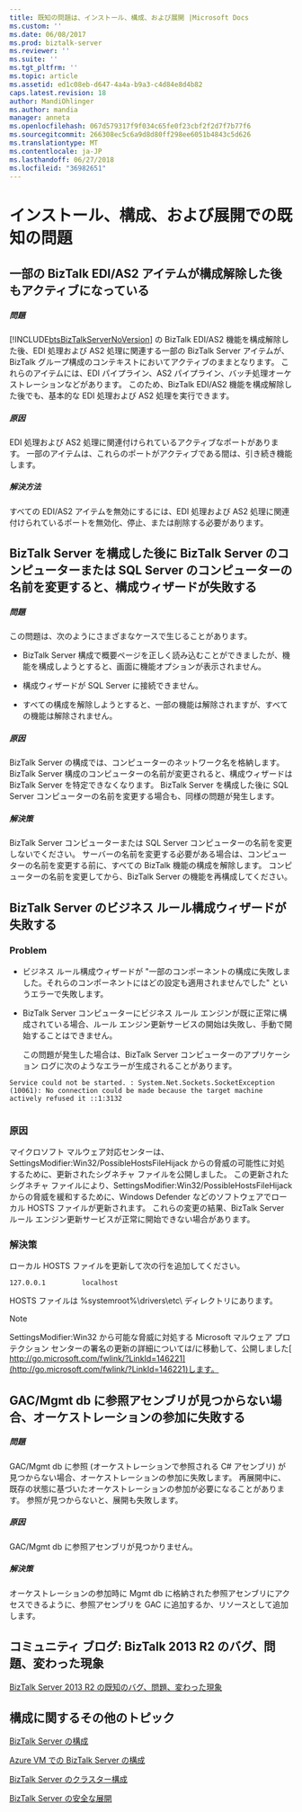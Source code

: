 ```yaml
---
title: 既知の問題は、インストール、構成、および展開 |Microsoft Docs
ms.custom: ''
ms.date: 06/08/2017
ms.prod: biztalk-server
ms.reviewer: ''
ms.suite: ''
ms.tgt_pltfrm: ''
ms.topic: article
ms.assetid: ed1c08eb-d647-4a4a-b9a3-c4d84e8d4b82
caps.latest.revision: 18
author: MandiOhlinger
ms.author: mandia
manager: anneta
ms.openlocfilehash: 067d579317f9f034c65fe0f23cbf2f2d7f7b77f6
ms.sourcegitcommit: 266308ec5c6a9d8d80ff298ee6051b4843c5d626
ms.translationtype: MT
ms.contentlocale: ja-JP
ms.lasthandoff: 06/27/2018
ms.locfileid: "36982651"
---
```

# <a name="known-issues-in-installation-configuration-and-deployment"></a>インストール、構成、および展開での既知の問題
## <a name="some-biztalk-edias2-artifacts-are-still-active-after-unconfiguring"></a>一部の BizTalk EDI/AS2 アイテムが構成解除した後もアクティブになっている  
  
##### <a name="problem"></a>問題  
 [!INCLUDE[btsBizTalkServerNoVersion](../includes/btsbiztalkservernoversion-md.md)] の BizTalk EDI/AS2 機能を構成解除した後、EDI 処理および AS2 処理に関連する一部の BizTalk Server アイテムが、BizTalk グループ構成のコンテキストにおいてアクティブのままとなります。 これらのアイテムには、EDI パイプライン、AS2 パイプライン、バッチ処理オーケストレーションなどがあります。 このため、BizTalk EDI/AS2 機能を構成解除した後でも、基本的な EDI 処理および AS2 処理を実行できます。  
  
##### <a name="cause"></a>原因  
 EDI 処理および AS2 処理に関連付けられているアクティブなポートがあります。 一部のアイテムは、これらのポートがアクティブである間は、引き続き機能します。  
  
##### <a name="resolution"></a>解決方法  
 すべての EDI/AS2 アイテムを無効にするには、EDI 処理および AS2 処理に関連付けられているポートを無効化、停止、または削除する必要があります。  
  
## <a name="if-the-biztalk-server-computer-or-sql-server-computer-is-renamed-after-biztalk-server-configuration-the-configuration-wizard-will-fail"></a>BizTalk Server を構成した後に BizTalk Server のコンピューターまたは SQL Server のコンピューターの名前を変更すると、構成ウィザードが失敗する  
  
##### <a name="problem"></a>問題  
 この問題は、次のようにさまざまなケースで生じることがあります。  
  
-   BizTalk Server 構成で概要ページを正しく読み込むことができましたが、機能を構成しようとすると、画面に機能オプションが表示されません。  
  
-   構成ウィザードが SQL Server に接続できません。  
  
-   すべての構成を解除しようとすると、一部の機能は解除されますが、すべての機能は解除されません。  
  
##### <a name="cause"></a>原因  
 BizTalk Server の構成では、コンピューターのネットワーク名を格納します。 BizTalk Server 構成のコンピューターの名前が変更されると、構成ウィザードは BizTalk Server を特定できなくなります。 BizTalk Server を構成した後に SQL Server コンピューターの名前を変更する場合も、同様の問題が発生します。  
  
##### <a name="resolution"></a>解決策  
 BizTalk Server コンピューターまたは SQL Server コンピューターの名前を変更しないでください。 サーバーの名前を変更する必要がある場合は、コンピューターの名前を変更する前に、すべての BizTalk 機能の構成を解除します。 コンピューターの名前を変更してから、BizTalk Server の機能を再構成してください。  
  
## <a name="the-biztalk-server-business-rules-configuration-wizard-fails"></a>BizTalk Server のビジネス ルール構成ウィザードが失敗する  
  
### <a name="problem"></a>Problem  
  
- ビジネス ルール構成ウィザードが "一部のコンポーネントの構成に失敗しました。それらのコンポーネントにはどの設定も適用されませんでした" というエラーで失敗します。  
  
- BizTalk Server コンピューターにビジネス ルール エンジンが既に正常に構成されている場合、ルール エンジン更新サービスの開始は失敗し、手動で開始することはできません。  
  
  この問題が発生した場合は、BizTalk Server コンピューターのアプリケーション ログに次のようなエラーが生成されることがあります。  
  
```  
Service could not be started. : System.Net.Sockets.SocketException (10061): No connection could be made because the target machine actively refused it ::1:3132  
  
```  
  
### <a name="cause"></a>原因  
 マイクロソフト マルウェア対応センターは、SettingsModifier:Win32/PossibleHostsFileHijack からの脅威の可能性に対処するために、更新されたシグネチャ ファイルを公開しました。 この更新されたシグネチャ ファイルにより、SettingsModifier:Win32/PossibleHostsFileHijack からの脅威を緩和するために、Windows Defender などのソフトウェアでローカル HOSTS ファイルが更新されます。 これらの変更の結果、BizTalk Server ルール エンジン更新サービスが正常に開始できない場合があります。  
  
### <a name="resolution"></a>解決策  
 ローカル HOSTS ファイルを更新して次の行を追加してください。  
  
```  
127.0.0.1         localhost  
```  
  
 HOSTS ファイルは %systemroot%\drivers\etc\ ディレクトリにあります。  
  
> [!NOTE]
>  SettingsModifier:Win32 から可能な脅威に対処する Microsoft マルウェア プロテクション センターの署名の更新の詳細については/に移動して、公開しました[ http://go.microsoft.com/fwlink/?LinkId=146221](http://go.microsoft.com/fwlink/?LinkId=146221)します。  
  
## <a name="enlistment-of-an-orchestration-fails-if-referenced-assemblies-are-missing-from-the-gacmgmt-db"></a>GAC/Mgmt db に参照アセンブリが見つからない場合、オーケストレーションの参加に失敗する  
  
##### <a name="problem"></a>問題  
 GAC/Mgmt db に参照 (オーケストレーションで参照される C# アセンブリ) が見つからない場合、オーケストレーションの参加に失敗します。 再展開中に、既存の状態に基づいたオーケストレーションの参加が必要になることがあります。 参照が見つからないと、展開も失敗します。  
  
##### <a name="cause"></a>原因  
 GAC/Mgmt db に参照アセンブリが見つかりません。  
  
##### <a name="resolution"></a>解決策  
 オーケストレーションの参加時に Mgmt db に格納された参照アセンブリにアクセスできるように、参照アセンブリを GAC に追加するか、リソースとして追加します。  

## <a name="community-blog-biztalk-2013-r2-bugs-issues--quirks"></a>コミュニティ ブログ: BizTalk 2013 R2 のバグ、問題、変わった現象

[BizTalk Server 2013 R2 の既知のバグ、問題、変わった現象](https://cdijkgraaf.wordpress.com/2016/08/12/biztalk-2013-r2-known-bugs-issues-quirks/)
  
## <a name="additional-configuration-topics"></a>構成に関するその他のトピック  
  
 [BizTalk Server の構成](../install-and-config-guides/configure-biztalk-server.md)  
  
 [Azure VM での BizTalk Server の構成](http://msdn.microsoft.com/library/azure/jj248689.aspx)  
  
  [BizTalk Server のクラスター構成](../install-and-config-guides/configure-biztalk-server-in-a-cluster.md)
  
 [BizTalk Server の安全な展開](../install-and-config-guides/securing-your-biztalk-server-deployment.md)  
  